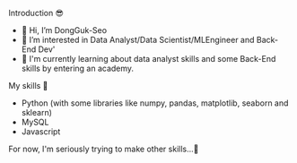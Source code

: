 Introduction 😎
- 👋 Hi, I’m DongGuk-Seo
- 👀 I’m interested in Data Analyst/Data Scientist/MLEngineer and Back-End Dev'
- 🌱 I'm currently learning about data analyst skills and some Back-End skills by entering an academy.

My skills 🤖
- Python (with some libraries like numpy, pandas, matplotlib, seaborn and sklearn)
- MySQL
- Javascript

For now, I'm seriously trying to make other skills...🤯


<!---
DongGuk-Seo/DongGuk-Seo is a ✨ special ✨ repository because its `README.md` (this file) appears on your GitHub profile.
You can click the Preview link to take a look at your changes.
--->
